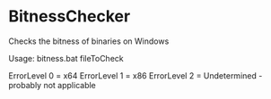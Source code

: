# BitnessChecker
Checks the bitness of binaries on Windows

Usage: bitness.bat fileToCheck

ErrorLevel 0 = x64
ErrorLevel 1 = x86
ErrorLevel 2 = Undetermined - probably not applicable